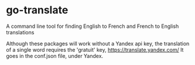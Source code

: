 # go-translate
A command line tool for finding English to French and French to English translations


Although these packages will work without a Yandex api key, the translation of a single word requires the 'gratuit' key, https://translate.yandex.com/ It goes in the conf.json file, under Yandex.
